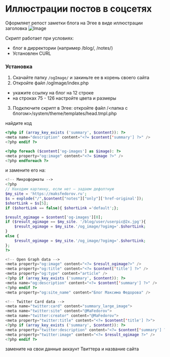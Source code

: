 # Иллюстрации постов в соцсетях

Оформляет репост заметки блога на Эгее в виде иллюстрации заголовка
![Image](https://maksfedorov.ru/blog/pictures/fb_og_image.png)

Скрипт работает при условиях:
 * блог в дирректории (например /blog/, /notes/)
 * Установлен CURL
 
 ### Установка
 
1. Скачайте папку ```/ogImage/``` и закиньте ее в корень своего сайта
2. Откройте файл /ogImage/index.php
 - укажите ссылку на блог на 12 строке
 - на строках 75 - 126 настройте цвета и размеры

3. Подключите скрипт в Эгее:
откройте файл /<папка с блогом>/system/theme/templates/head.tmpl.php

найдите код
```php
<?php if (array_key_exists ('summary', $content)): ?>
<meta name="description" content="<?= $content['summary'] ?>" />
<?php endif ?>

<?php foreach ($content['og-images'] as $image): ?>
<meta property="og:image" content="<?= $image ?>" />
<?php endforeach ?>

```

и замените его на:

```php
<!-- Микроформаты -->
<?php
// Находим картинку, если нет — задаем дефолтную
$my_site = 'https://maksfedorov.ru';
$s = explode("/",$content["notes"]["only"]['href-original']);
$shortLink = $s[5];
if ($shortLink == false){ $shortLink ='default';};

$result_ogimage = $content['og-images'][0];
if ($result_ogimage == $my_site. '/blog/user/userpic@2x.jpg'){
	$result_ogimage = $my_site.'/og_image/?ogimg='.$shortLink;
}
else {
    $result_ogimage = $my_site.'/og_image/?ogimg='.$shortLink;
};
?>

<!-- Open Graph data -->
<meta property="og:image" content="<?= $result_ogimage?>" />
<meta property="og:title" content="<?= $content['title'] ?>" />
<meta property="og:type" content="article" />
<?php if (array_key_exists ('summary', $content)): ?>
<meta name="og:description" content="<?= $content['summary'] ?>" />
<?php endif ?>
<meta property="og:site_name" content="Блог Максима Федорова" />

<!-- Twitter Card data -->
<meta name="twitter:card" content="summary_large_image">
<meta name="twitter:site" content="@MaFedorov">
<meta name="twitter:creator" content="@MaFedorov">
<meta property="twitter:title" content="<?= $content['title'] ?>">
<?php if (array_key_exists ('summary', $content)): ?>
<meta property="twitter:description" content="<?= $content['summary'] ?>">
<meta property="twitter:image" content="<?= $result_ogimage ?>" />
<?php endif ?>
```
замените на свои данные  аккаунт Твиттера и название сайта
